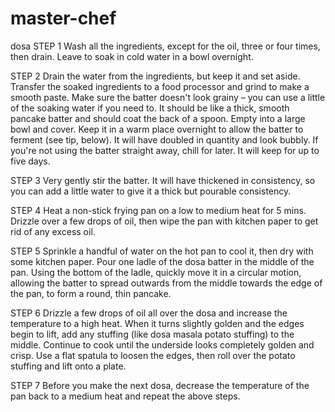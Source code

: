 # master-chef
dosa
STEP 1
Wash all the ingredients, except for the oil, three or four times, then drain. Leave to soak in cold water in a bowl overnight. 

STEP 2
Drain the water from the ingredients, but keep it and set aside. Transfer the soaked ingredients to a food processor and grind to make a smooth paste. Make sure the batter doesn't look grainy – you can use a little of the soaking water if you need to. It should be like a thick, smooth pancake batter and should coat the back of a spoon. Empty into a large bowl and cover. Keep it in a warm place overnight to allow the batter to ferment (see tip, below). It will have doubled in quantity and look bubbly. If you're not using the batter straight away, chill for later. It will keep for up to five days.

STEP 3
Very gently stir the batter. It will have thickened in consistency, so you can add a little water to give it a thick but pourable consistency.

STEP 4
Heat a non-stick frying pan on a low to medium heat for 5 mins. Drizzle over a few drops of oil, then wipe the pan with kitchen paper to get rid of any excess oil. 

STEP 5
Sprinkle a handful of water on the hot pan to cool it, then dry with some kitchen paper. Pour one ladle of the dosa batter in the middle of the pan. Using the bottom of the ladle, quickly move it in a circular motion, allowing the batter to spread outwards from the middle towards the edge of the pan, to form a round, thin pancake.

STEP 6
Drizzle a few drops of oil all over the dosa and increase the temperature to a high heat. When it turns slightly golden and the edges begin to lift, add any stuffing (like dosa masala potato stuffing) to the middle. Continue to cook until the underside looks completely golden and crisp. Use a flat spatula to loosen the edges, then roll over the potato stuffing and lift onto a plate. 

STEP 7
Before you make the next dosa, decrease the temperature of the pan back to a medium heat and repeat the above steps. 
